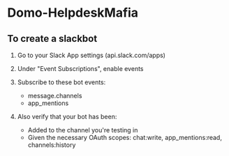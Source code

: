 # Domo-HelpdeskMafia

## To create a slackbot

1. Go to your Slack App settings (api.slack.com/apps)
2. Under "Event Subscriptions", enable events
3. Subscribe to these bot events:

   - message.channels
   - app_mentions

4. Also verify that your bot has been:
   - Added to the channel you're testing in
   - Given the necessary OAuth scopes: chat:write, app_mentions:read, channels:history
